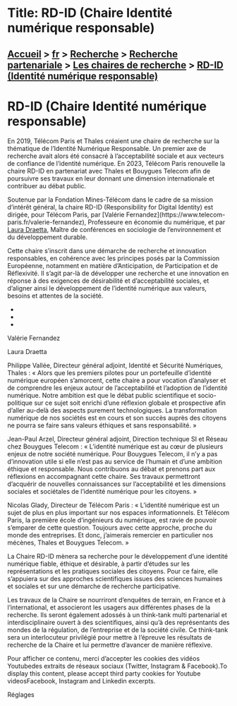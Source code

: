 # Title: RD-ID (Chaire Identité numérique responsable)

## [Accueil](https://www.telecom-paris.fr "https://www.telecom-paris.fr") > [fr](https://www.telecom-paris.fr/fr "fr") > [Recherche](https://www.telecom-paris.fr/fr/recherche "Recherche") > [Recherche partenariale](https://www.telecom-paris.fr/fr/recherche/partenariale "Recherche partenariale") > [Les chaires de recherche](https://www.telecom-paris.fr/fr/recherche/partenariale/chaires "Les chaires de recherche") > [RD-ID (Identité numérique responsable)](https://www.telecom-paris.fr/fr/recherche/partenariale/chaires/identite-numerique-responsable)

[](https://www.telecom-paris.fr/fr/accueil)

# RD-ID (Chaire Identité numérique responsable)

En 2019, Télécom Paris et Thales créaient une chaire de recherche sur la
thématique de l’Identité Numérique Responsable. Un premier axe de recherche
avait alors été consacré à l’acceptabilité sociale et aux vecteurs de
confiance de l’identité numérique. En 2023, Télécom Paris renouvelle la chaire
RD-ID en partenariat avec Thales et Bouygues Telecom afin de poursuivre ses
travaux en leur donnant une dimension internationale et contribuer au débat
public.

Soutenue par la Fondation Mines-Télécom dans le cadre de sa mission d’intérêt
général, la chaire RD-ID (Responsibility for Digital Identity) est dirigée,
pour Télécom Paris, par [Valérie Fernandez](https://www.telecom-
paris.fr/valerie-fernandez), Professeure en économie du numérique, et par
[Laura Draetta](https://www.telecom-paris.fr/laura-draetta), Maître de
conférences en sociologie de l’environnement et du développement durable.

Cette chaire s’inscrit dans une démarche de recherche et innovation
responsables, en cohérence avec les principes posés par la Commission
Européenne, notamment en matière d’Anticipation, de Participation et de
Réflexivité. Il s’agit par-là de développer une recherche et une innovation en
réponse à des exigences de désirabilité et d’acceptabilité sociales, et
d’aligner ainsi le développement de l’identité numérique aux valeurs, besoins
et attentes de la société.

  * [ ](https://www.bouyguestelecom.fr "Bouygues Telecom")
  * [ ](http://www.thalesgroup.com/fr "Thales")
  * [ ](https://telecom-paris.fr "Télécom Paris")

[](https://www.telecom-paris.fr/valerie-fernandez)Valérie Fernandez

[](https://www.telecom-paris.fr/laura-draetta)Laura Draetta

Philippe Vallée, Directeur général adjoint, Identité et Sécurité Numériques,
Thales : « Alors que les premiers pilotes pour un portefeuille d’identité
numérique européen s’amorcent, cette chaire a pour vocation d’analyser et de
comprendre les enjeux autour de l’acceptabilité et l’adoption de l’identité
numérique. Notre ambition est que le débat public scientifique et socio-
politique sur ce sujet soit enrichi d’une réflexion globale et prospective
afin d’aller au-delà des aspects purement technologiques. La transformation
numérique de nos sociétés est en cours et son succès auprès des citoyens ne
pourra se faire sans valeurs éthiques et sans responsabilité. »

Jean-Paul Arzel, Directeur général adjoint, Direction technique SI et Réseau
chez Bouygues Telecom : « L’identité numérique est au cœur de plusieurs enjeux
de notre société numérique. Pour Bouygues Telecom, il n’y a pas d’innovation
utile si elle n’est pas au service de l’humain et d’une ambition éthique et
responsable. Nous contribuons au débat et prenons part aux réflexions en
accompagnant cette chaire. Ses travaux permettront d’acquérir de nouvelles
connaissances sur l’acceptabilité et les dimensions sociales et sociétales de
l’identité numérique pour les citoyens. »

Nicolas Glady, Directeur de Télécom Paris : « L’identité numérique est un
sujet de plus en plus important sur nos espaces informationnels. Et Télécom
Paris, la première école d’ingénieurs du numérique, est ravie de pouvoir
s’emparer de cette question. Toujours avec cette approche, proche du monde des
entreprises. Et donc, j’aimerais remercier en particulier nos mécènes, Thales
et Bouygues Telecom. »

La Chaire RD-ID mènera sa recherche pour le développement d’une identité
numérique fiable, éthique et désirable, à partir d’études sur les
représentations et les pratiques sociales des citoyens. Pour ce faire, elle
s’appuiera sur des approches scientifiques issues des sciences humaines et
sociales et sur une démarche de recherche participative.

Les travaux de la Chaire se nourriront d’enquêtes de terrain, en France et à
l’international, et associeront les usagers aux différentes phases de la
recherche. Ils seront également adossés à un think-tank multi partenarial et
interdisciplinaire ouvert à des scientifiques, ainsi qu’à des représentants
des mondes de la régulation, de l’entreprise et de la société civile. Ce
think-tank sera un interlocuteur privilégié pour mettre à l’épreuve les
résultats de recherche de la Chaire et lui permettre d’avancer de manière
réflexive.

Pour afficher ce contenu, merci d’accepter les cookies des vidéos Youtubedes
extraits de réseaux sociaux (Twitter, Instagram & Facebook).To display this
content, please accept third party cookies for Youtube videosFacebook,
Instagram and Linkedin excerpts.

Réglages

